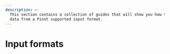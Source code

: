 ```yaml
---
description: >-
  This section contains a collection of guides that will show you how to import
  data from a Pinot supported input format.
---
```


# Input formats

